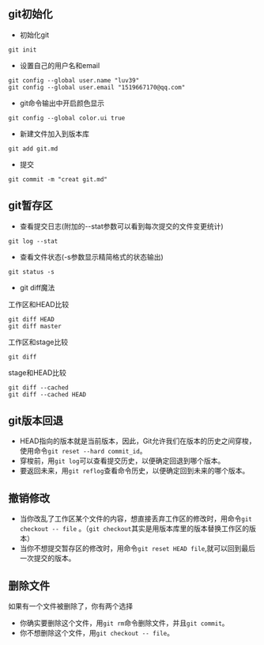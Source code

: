 git初始化
-----

* 初始化git

```
git init
```

* 设置自己的用户名和email

```
git config --global user.name "luv39"
git config --global user.email "1519667170@qq.com"
```

* git命令输出中开启颜色显示

```
git config --global color.ui true
```

* 新建文件加入到版本库

```
git add git.md
```

* 提交

```
git commit -m "creat git.md"
```

git暂存区
-----

* 查看提交日志(附加的--stat参数可以看到每次提交的文件变更统计)

```
git log --stat
```

* 查看文件状态(-s参数显示精简格式的状态输出)

```
git status -s
```

* git diff魔法

工作区和HEAD比较

```
git diff HEAD
git diff master
```

工作区和stage比较

```
git diff
```

stage和HEAD比较

```
git diff --cached
git diff --cached HEAD
```

git版本回退
-----

* HEAD指向的版本就是当前版本，因此，Git允许我们在版本的历史之间穿梭，使用命令`git reset --hard commit_id`。
* 穿梭前，用`git log`可以查看提交历史，以便确定回退到哪个版本。
* 要返回未来，用`git reflog`查看命令历史，以便确定回到未来的哪个版本。

撤销修改
-----

* 当你改乱了工作区某个文件的内容，想直接丢弃工作区的修改时，用命令`git checkout -- file` 。（`git checkout`其实是用版本库里的版本替换工作区的版本）
* 当你不想提交暂存区的修改时，用命令`git reset HEAD file`,就可以回到最后一次提交的版本。

删除文件
-----

如果有一个文件被删除了，你有两个选择
* 你确实要删除这个文件，用`git rm`命令删除文件，并且`git commit`。
* 你不想删除这个文件，用`git checkout -- file`。

